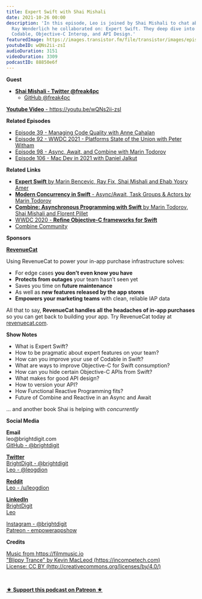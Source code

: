 ```yaml
---
title: Expert Swift with Shai Mishali
date: 2021-10-26 00:00
description: 'In this episode, Leo is joined by Shai Mishali to chat about the new
  Ray Wenderlich he collaborated on: Expert Swift. They deep dive into topics like
  Codable, Objective-C Interop, and API Design.'
featuredImage: https://images.transistor.fm/file/transistor/images/episode/646572/full_1634498181-artwork.jpg
youtubeID: wQNs2ii-zsI
audioDuration: 3151
videoDuration: 3309
podcastID: 88850e6f
---
```

<p><b>Guest</b></p><ul><li>
<a href="https://twitter.com/freak4pc"><strong>Shai Mishali - Twitter @freak4pc</strong></a><ul><li><a href="https://github.com/freak4pc">GitHub @freak4pc</a></li></ul>
</li></ul><p><a href="https://youtu.be/wQNs2ii-zsI"><strong>Youtube Video</strong> - https://youtu.be/wQNs2ii-zsI</a></p><p><b>Related Episodes</b></p><ul>
<li><a href="https://share.transistor.fm/s/99f236b1">Episode 39 - Managing Code Quality with Anne Cahalan</a></li>
<li><a href="https://share.transistor.fm/s/ace13930">Episode 92 - WWDC 2021 - Platforms State of the Union with Peter Witham</a></li>
<li><a href="https://share.transistor.fm/s/f234b424">Episode 98 - Async, Await, and Combine with Marin Todorov</a></li>
<li><a href="https://share.transistor.fm/s/b9cde87e">Episode 106 - Mac Dev in 2021 with Daniel Jalkut</a></li>
</ul><p><b>Related Links</b></p><ul>
<li><a href="https://www.raywenderlich.com/books/expert-swift"><strong>Expert Swift</strong> by Marin Bencevic, Ray Fix, Shai Mishali and Ehab Yosry Amer</a></li>
<li><a href="http://swiftconcurrencybook.com"><strong>Modern Concurrency in Swift</strong> - Async/Await, Task Groups &amp; Actors by Marin Todorov</a></li>
<li><a href="https://www.raywenderlich.com/books/combine-asynchronous-programming-with-swift"><strong>Combine: Asynchronous Programming with Swift</strong> by Marin Todorov, Shai Mishali and Florent Pillet</a></li>
<li><a href="https://developer.apple.com/videos/play/wwdc2020/10680/">WWDC 2020 - <strong>Refine Objective-C frameworks for Swift</strong></a></li>
<li><a href="https://combine.community">Combine Community</a></li>
</ul><p><b>Sponsors</b></p><p><a href="https://revenuecat.com/"><strong>RevenueCat</strong></a><strong></strong></p><p>Using RevenueCat to power your in-app purchase infrastructure solves:</p><ul>
<li>For edge cases <strong>you don’t even know you have</strong>
</li>
<li>
<strong>Protects from outages</strong> your team hasn’t seen yet</li>
<li>Saves you time on<strong> future maintenance </strong>
</li>
<li>As well as <strong>new features released by the app stores</strong>
</li>
<li>
<strong>Empowers your marketing teams</strong> with clean, reliable IAP data</li>
</ul><p>All that to say, <strong>RevenueCat handles all the headaches of in-app purchases</strong> so you can get back to building your app. Try RevenueCat today at <a href="http://revenuecat.com/">revenuecat.com</a>.</p><p><b>Show Notes</b></p><ul>
<li>What is Expert Swift?</li>
<li>How to be pragmatic about expert features on your team?</li>
<li>How can you improve your use of Codable in Swift?</li>
<li>What are ways to improve Objective-C for Swift consumption?</li>
<li>How can you hide certain Objective-C APIs from Swift?</li>
<li>What makes for good API design?</li>
<li>How to version your API?</li>
<li>How Functional Reactive Programming fits?</li>
<li>Future of Combine and Reactive in an Async and Await</li>
</ul><p>... and another book Shai is helping with <em>concurrently</em></p><p><b>Social Media</b></p><p><strong>Email</strong><br>leo@brightdigit.com<br><a href="https://github.com/brightdigit">GitHub - @brightdigit</a></p><p><a href="https://twitter.com/brightdigit"><strong>Twitter </strong><br>BrightDigit - @brightdigit</a><br><a href="https://twitter.com/leogdion">Leo - @leogdion</a></p><p><a href="https://www.reddit.com/user/leogdion"><strong>Reddit</strong><br>Leo - /u/leogdion</a></p><p><a href="https://www.linkedin.com/company/bright-digit"><strong>LinkedIn</strong><br>BrightDigit</a><br><a href="https://www.linkedin.com/in/leogdion/">Leo</a></p><p><a href="https://www.instagram.com/brightdigit/">Instagram - @brightdigit</a><br><a href="https://www.patreon.com/empowerappsshow">Patreon - empowerappshow</a></p><p><b>Credits</b></p><p><a href="https://filmmusic.io/">Music from https://filmmusic.io</a><br><a href="https://incompetech.com/">"Blippy Trance" by Kevin MacLeod (https://incompetech.com)</a><br><a href="http://creativecommons.org/licenses/by/4.0/">License: CC BY (http://creativecommons.org/licenses/by/4.0/)</a></p><p><br></p><p><strong><a href="https://www.patreon.com/empowerappsshow" rel="payment" title="★ Support this podcast on Patreon ★">★ Support this podcast on Patreon ★</a></strong></p>
      

